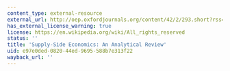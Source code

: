 ```yaml
---
content_type: external-resource
external_url: http://oep.oxfordjournals.org/content/42/2/293.short?rss=1&ssource=mfc
has_external_license_warning: true
license: https://en.wikipedia.org/wiki/All_rights_reserved
status: ''
title: 'Supply-Side Economics: An Analytical Review'
uid: e97e0ded-0820-44ed-9695-588b7e313f22
wayback_url: ''
---
```


